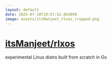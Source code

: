```yaml
---
layout: default
date: 2025-07-18T19:57:52.843099
image: assets/itsManjeet_rlxos_cropped.png
---
```


# [itsManjeet/rlxos](https://github.com/itsManjeet/rlxos)

experimental Linux distro built from scratch in Go
